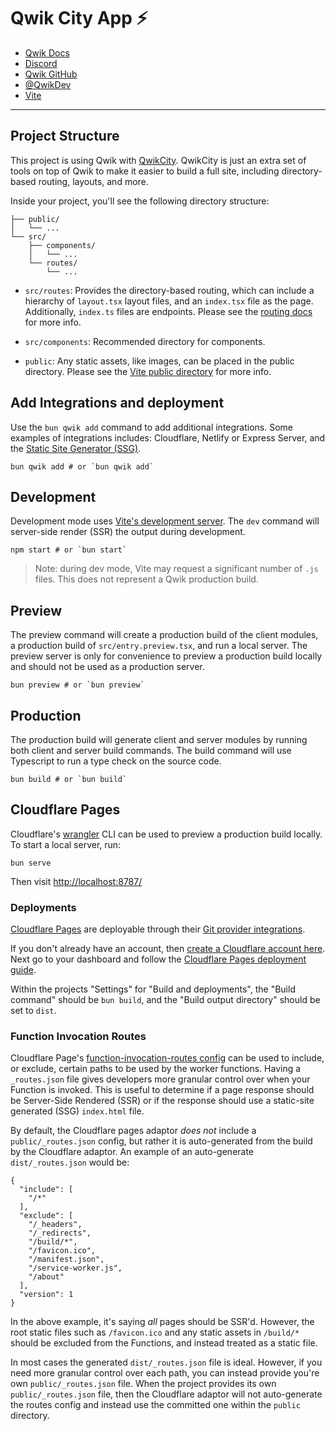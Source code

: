 # Qwik City App ⚡️

- [Qwik Docs](https://qwik.builder.io/)
- [Discord](https://qwik.builder.io/chat)
- [Qwik GitHub](https://github.com/BuilderIO/qwik)
- [@QwikDev](https://twitter.com/QwikDev)
- [Vite](https://vitejs.dev/)

---

## Project Structure

This project is using Qwik with [QwikCity](https://qwik.builder.io/qwikcity/overview/). QwikCity is just an extra set of tools on top of Qwik to make it easier to build a full site, including directory-based routing, layouts, and more.

Inside your project, you'll see the following directory structure:

```
├── public/
│   └── ...
└── src/
    ├── components/
    │   └── ...
    └── routes/
        └── ...
```

- `src/routes`: Provides the directory-based routing, which can include a hierarchy of `layout.tsx` layout files, and an `index.tsx` file as the page. Additionally, `index.ts` files are endpoints. Please see the [routing docs](https://qwik.builder.io/qwikcity/routing/overview/) for more info.

- `src/components`: Recommended directory for components.

- `public`: Any static assets, like images, can be placed in the public directory. Please see the [Vite public directory](https://vitejs.dev/guide/assets.html#the-public-directory) for more info.

## Add Integrations and deployment

Use the `bun qwik add` command to add additional integrations. Some examples of integrations includes: Cloudflare, Netlify or Express Server, and the [Static Site Generator (SSG)](https://qwik.builder.io/qwikcity/guides/static-site-generation/).

```shell
bun qwik add # or `bun qwik add`
```

## Development

Development mode uses [Vite's development server](https://vitejs.dev/). The `dev` command will server-side render (SSR) the output during development.

```shell
npm start # or `bun start`
```

> Note: during dev mode, Vite may request a significant number of `.js` files. This does not represent a Qwik production build.

## Preview

The preview command will create a production build of the client modules, a production build of `src/entry.preview.tsx`, and run a local server. The preview server is only for convenience to preview a production build locally and should not be used as a production server.

```shell
bun preview # or `bun preview`
```

## Production

The production build will generate client and server modules by running both client and server build commands. The build command will use Typescript to run a type check on the source code.

```shell
bun build # or `bun build`
```

## Cloudflare Pages

Cloudflare's [wrangler](https://github.com/cloudflare/wrangler) CLI can be used to preview a production build locally. To start a local server, run:

```
bun serve
```

Then visit [http://localhost:8787/](http://localhost:8787/)

### Deployments

[Cloudflare Pages](https://pages.cloudflare.com/) are deployable through their [Git provider integrations](https://developers.cloudflare.com/pages/platform/git-integration/).

If you don't already have an account, then [create a Cloudflare account here](https://dash.cloudflare.com/sign-up/pages). Next go to your dashboard and follow the [Cloudflare Pages deployment guide](https://developers.cloudflare.com/pages/framework-guides/deploy-anything/).

Within the projects "Settings" for "Build and deployments", the "Build command" should be `bun build`, and the "Build output directory" should be set to `dist`.

### Function Invocation Routes

Cloudflare Page's [function-invocation-routes config](https://developers.cloudflare.com/pages/platform/functions/routing/#functions-invocation-routes) can be used to include, or exclude, certain paths to be used by the worker functions. Having a `_routes.json` file gives developers more granular control over when your Function is invoked.
This is useful to determine if a page response should be Server-Side Rendered (SSR) or if the response should use a static-site generated (SSG) `index.html` file.

By default, the Cloudflare pages adaptor _does not_ include a `public/_routes.json` config, but rather it is auto-generated from the build by the Cloudflare adaptor. An example of an auto-generate `dist/_routes.json` would be:

```
{
  "include": [
    "/*"
  ],
  "exclude": [
    "/_headers",
    "/_redirects",
    "/build/*",
    "/favicon.ico",
    "/manifest.json",
    "/service-worker.js",
    "/about"
  ],
  "version": 1
}
```

In the above example, it's saying _all_ pages should be SSR'd. However, the root static files such as `/favicon.ico` and any static assets in `/build/*` should be excluded from the Functions, and instead treated as a static file.

In most cases the generated `dist/_routes.json` file is ideal. However, if you need more granular control over each path, you can instead provide you're own `public/_routes.json` file. When the project provides its own `public/_routes.json` file, then the Cloudflare adaptor will not auto-generate the routes config and instead use the committed one within the `public` directory.
